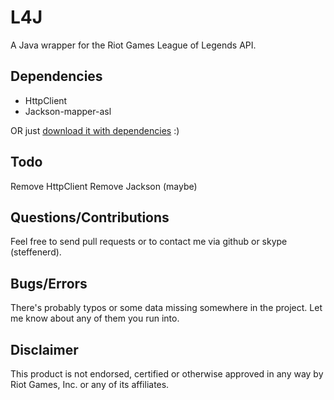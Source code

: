 # L4J

A Java wrapper for the Riot Games League of Legends API.

## Dependencies
* HttpClient
* Jackson-mapper-asl

OR just [download it with dependencies](https://github.com/stelar7/L4J/releases) :)

## Todo
Remove HttpClient
Remove Jackson (maybe)

## Questions/Contributions
Feel free to send pull requests or to contact me via github or skype (steffenerd).

## Bugs/Errors
There's probably typos or some data missing somewhere in the project. Let me know about any of them you run into.

## Disclaimer
This product is not endorsed, certified or otherwise approved in any way by Riot Games, Inc. or any of its affiliates.
